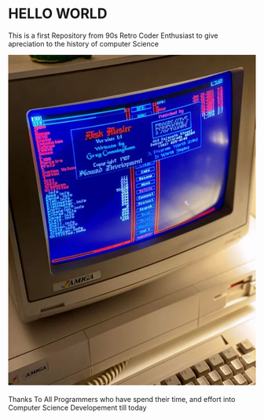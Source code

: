 # HELLO WORLD
This is a first Repository from 90s Retro Coder Enthusiast to give apreciation to the history of computer Science

![RetroCoder](./sample-1.jpg "RetroCoder")<br/>
<br/>
Thanks To All Programmers who have spend their time, and effort into Computer Science Developement till today

